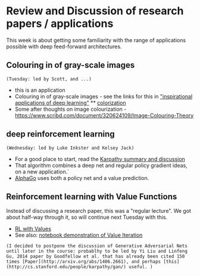 # Review and Discussion of research papers / applications
This week is about getting some familiarity with the range of applications possible with deep feed-forward architectures.

## Colouring in of gray-scale images
`(Tuesday: led by Scott, and ...)`
* this is an application
* Colouring in of gray-scale images - see the links for this in ["inspirational applications of deep learning"](http://machinelearningmastery.com/inspirational-applications-deep-learning/)
** [colorization](http://people.cs.uchicago.edu/~larsson/colorization/)
* Some after thoughts on image colourization - https://www.scribd.com/document/320624109/Image-Colouring-Theory


## deep reinforcement learning
`(Wednesday: led by Luke Inkster and Kelsey Jack)`
* For a good place to start, read the [Karpathy summary and discussion](http://karpathy.github.io/2016/05/31/rl/)
* That algorithm combines a deep net and regular policy gradient ideas, on a new application.`
* [AlphaGo](https://research.googleblog.com/2016/01/alphago-mastering-ancient-game-of-go.html) uses both a policy net and a value prediction.

## Reinforcement learning with Value Functions
Instead of discussing a research paper, this was a "regular lecture". We got about half-way through it, so will continue next Tuesday with this.
* [RL with Values](https://github.com/garibaldu/comp421/blob/master/week5/lecture_RL_via_Values.pdf)
* See also: [notebook demonstration of Value Iteration](https://github.com/garibaldu/comp421/blob/master/notebooks/demo_value_iteration.ipynb)

`(I decided to postpone the discussion of Generative Adversarial Nets until later in the course:
probablhy to be led by Yi Liu and Linfeng Gu, 2014 paper by Goodfellow et al. that has already been cited 150 times [Paper](http://arxiv.org/abs/1406.2661), and perhaps [this](http://cs.stanford.edu/people/karpathy/gan/) useful.
)`
